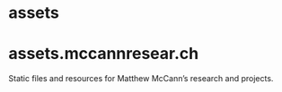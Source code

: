 # assets
# assets.mccannresear.ch
Static files and resources for Matthew McCann’s research and projects.

